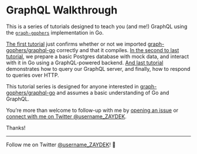 # GraphQL Walkthrough

This is a series of tutorials designed to teach you (and me!) GraphQL using the [`graph-gophers`](https://godoc.org/github.com/graph-gophers/graphql-go) implementation in Go.

[The first tutorial](https://github.com/ZAYDEK/graph-gophers-walkthrough/blob/master/main-1.go) just confirms whether or not we imported [graph-gophers/graphql-go](https://godoc.org/github.com/graph-gophers/graphql-go) correctly and that it compiles. [In the second to last tutorial](https://github.com/ZAYDEK/graph-gophers-walkthrough/blob/master/main-6.go), we prepare a basic Postgres database with mock data, and interact with it in Go using a GraphQL-powered backend. [And last tutorial](https://github.com/ZAYDEK/graph-gophers-walkthrough/blob/master/main-7.go) demonstrates how to query our GraphQL server, and finally, how to respond to queries over HTTP.

This tutorial series is designed for anyone interested in [graph-gophers/graphql-go](https://godoc.org/github.com/graph-gophers/graphql-go) and assumes a basic understanding of Go and GraphQL.

You’re more than welcome to follow-up with me by [opening an issue](https://github.com/codex-zaydek/graphql-go-walkthrough/issues) or [connect with me on Twitter @username_ZAYDEK](https://twitter.com/username_ZAYDEK).

Thanks!

---

Follow me on Twitter  [@username_ZAYDEK](https://twitter.com/username_ZAYDEK)! 🖖
